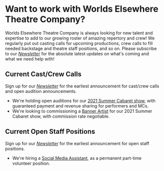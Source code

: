 # Want to work with Worlds Elsewhere Theatre Company?

Worlds Elsewhere Theatre Company is always looking for new talent and expertise to add to our growing roster of amazing repertory and crew! We regularly put out casting calls for upcoming productions, crew calls to fill needed backstage and theatre staff positions, and so on. Please subscribe to our [<i news>Newsletter</i>][newsletter] for the absolute latest updates on what's coming and what we need help with!

[newsletter]: <{{ site.social.news.url }}> "{{ site.social.news.title }}"

## Current Cast/Crew Calls

Sign up for our [<i news>Newsletter</i>][newsletter] for the earliest announcement for cast/crew calls and open audition announcements.

- We're holding open auditions for our [2021 Summer Cabaret show](./auditions-summer-21), with guaranteed payment and revenue sharing for performers and MCs.
- We're looking to commissioning a [Banner Artist](./banner-artist-summer-21) for our 2021 Summer Cabaret show, with commission rate negotiable.

## Current Open Staff Positions

Sign up for our [<i news>Newsletter</i>][newsletter] for the earliest announcement for open staff positions.

- We're hiring a [Social Media Assistant](./social-media-assistant), as a permanent part-time volunteer position.
